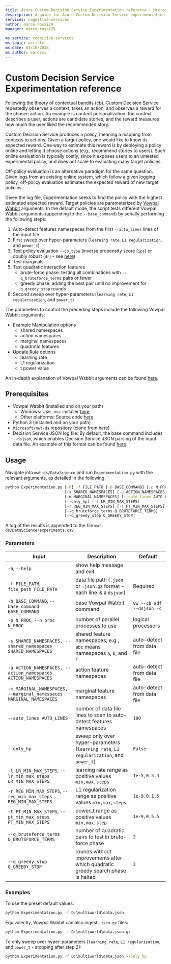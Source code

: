 ```yaml
---
title: Azure Custom Decision Service Experimentation reference | Microsoft Docs
description: A guide for Azure Custom Decision Service experimentation.
services: cognitive-services
author: marco-rossi29
manager: marco-rossi29

ms.service: cognitive-services
ms.topic: article
ms.date: 01/18/2018
ms.author: marossi
---
```


# Custom Decision Service Experimentation reference

Following the theory of contextual bandits (cb), Custom Decision Service repeatedly observes a context, takes an action, and observes a reward for the chosen action. An example is content personalization: the context describes a user, actions are candidate stories, and the reward measures how much the user liked the recommended story.

Custom Decision Service produces a policy, meaning a mapping from contexts to actions. Given a target policy, one would like to know its expected reward. One way to estimate this reward is by deploying a policy online and letting it choose actions (e.g., recommend stories to users). Such online evaluation is typically costly, since it exposes users to an untested experimental policy, and does not scale to evaluating many target policies.

Off-policy evaluation is an alternative paradigm for the same question. Given logs from an existing online system, which follow a given logging policy, off-policy evaluation estimates the expected reward of new target policies.

Given the log file, Experimentation seeks to find the policy with the highest estimated expected reward. Target policies are parameterized by [Vowpal Wabbit](https://github.com/JohnLangford/vowpal_wabbit/wiki) arguments. In the default mode, the script tests different Vowpal Wabbit arguments (appending to the `--base_command`) by serially performing the following steps:
1. Auto-detect features namespaces from the first `--auto_lines` lines of the input file
2. First sweep over hyper-parameters (`learning rate`, `L1 regularization`, and `power_t`)
3. Test policy evaluation `--cb_type` (inverse propensity score (`ips`) or doubly robust (`dr`) - see [here](https://github.com/JohnLangford/vowpal_wabbit/wiki/Contextual-Bandit-Example))
4. Test marginals
5. Test quadratic interaction features
   * brute-force phase: testing all combinations with `--q_bruteforce_terms` pairs or fewer
   * greedy phase: adding the best pair until no improvement for `--q_greedy_stop` rounds
6. Second sweep over hyper-parameters (`learning rate`, `L1 regularization`, and `power_t`)

The parameters to control the preceding steps include the following Vowpal Wabbit arguments:
- Example Manipulation options
  - shared namespaces
  - action namespaces
  - marginal namespaces
  - quadratic features
- Update Rule options
  - learning rate
  - L1 regularization
  - t power value

An in-depth explanation of Vowpal Wabbit arguments can be found [here](https://github.com/JohnLangford/vowpal_wabbit/wiki/Command-line-arguments).

## Prerequisites
- Vowpal Wabbit (installed and on your path)
  - Windows: Use `.msi` installer [here](https://github.com/eisber/vowpal_wabbit/releases)
  - Other platforms: Source code [here](https://github.com/JohnLangford/vowpal_wabbit/releases)
- Python 3 (installed and on your path)
- `Microsoft/mwt-ds` repository (clone from [here](https://github.com/Microsoft/mwt-ds))
- Decision Service JSON log file: By default, the base command includes `--dsjson`, which enables Decision Service JSON parsing of the input data file. An example of this format can be found [here](https://github.com/JohnLangford/vowpal_wabbit/blob/master/test/train-sets/decisionservice.json)

## Usage
Navigate into `mwt-ds/DataScience` and run `Experimentation.py` with the relevant arguments, as detailed in the following.

```cmd
python Experimentation.py [-h] -f FILE_PATH [-b BASE_COMMAND] [-p N_PROC]
                          [-s SHARED_NAMESPACES] [-a ACTION_NAMESPACES]
                          [-m MARGINAL_NAMESPACES] [--auto_lines AUTO_LINES]
                          [--only_hp] [-l LR_MIN_MAX_STEPS]
                          [-r REG_MIN_MAX_STEPS] [-t PT_MIN_MAX_STEPS]
                          [--q_bruteforce_terms Q_BRUTEFORCE_TERMS]
                          [--q_greedy_stop Q_GREEDY_STOP]
```

A log of the results is appended to the file `mwt-ds/DataScience/experiments.csv`

### Parameters

| Input | Description | Default |
| --- | --- | --- |
| `-h`, `--help` | show help message and exit | |
| `-f FILE_PATH`, `--file_path FILE_PATH` | data file path (`.json` or `.json.gz` format - each line is a `dsjson`) | Required |  
| `-b BASE_COMMAND`, `--base_command BASE_COMMAND` | base Vowpal Wabbit command  | `vw --cb_adf --dsjson -c` |  
| `-p N_PROC`, `--n_proc N_PROC` | number of parallel processes to use | logical processors |  
| `-s SHARED_NAMESPACES, --shared_namespaces SHARED_NAMESPACES` | shared feature namespaces; e.g., `abc` means namespaces `a`, `b`, and `c`  | auto-detect from data file |  
| `-a ACTION_NAMESPACES, --action_namespaces ACTION_NAMESPACES` | action feature namespaces | auto-detect from data file |  
| `-m MARGINAL_NAMESPACES, --marginal_namespaces MARGINAL_NAMESPACES` | marginal feature namespaces | auto-detect from data file |  
| `--auto_lines AUTO_LINES` | number of data file lines to scan to auto-detect features namespaces | `100` |  
| `--only_hp` | sweep only over hyper-parameters (`learning rate`, `L1 regularization`, and `power_t`) | `False` |  
| `-l LR_MIN_MAX_STEPS`, `--lr_min_max_steps LR_MIN_MAX_STEPS` | learning rate range as positive values `min,max,steps` | `1e-5,0.5,4` |  
| `-r REG_MIN_MAX_STEPS`, `--reg_min_max_steps REG_MIN_MAX_STEPS` | L1 regularization range as positive values `min,max,steps` | `1e-9,0.1,5` |  
| `-t PT_MIN_MAX_STEPS`, `--pt_min_max_steps PT_MIN_MAX_STEPS` | power_t range as positive values `min,max,step` | `1e-9,0.5,5` |  
| `--q_bruteforce_terms Q_BRUTEFORCE_TERMS` | number of quadratic pairs to test in brute-force phase | `2` |  
| `--q_greedy_stop Q_GREEDY_STOP` | rounds without improvements after which quadratic greedy search phase is halted | `3` |  

### Examples
To use the preset default values:
```cmd
python Experimentation.py -f D:\multiworld\data.json
```

Equivalently, Vowpal Wabbit can also ingest `.json.gz` files:
```cmd
python Experimentation.py -f D:\multiworld\data.json.gz
```

To only sweep over hyper-parameters (`learning rate`, `L1 regularization`, and `power_t` - stopping after step 2):
```cmd
python Experimentation.py -f D:\multiworld\data.json --only_hp
```
